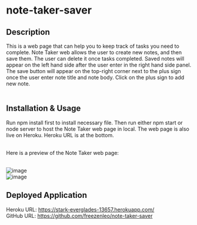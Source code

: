 # note-taker-saver

## Description
This is a web page that can help you to keep track of tasks you need to complete. Note Taker web allows the user to create new notes, and then save them. The user can delete it once tasks completed. Saved notes will appear on the left hand side after the user enter in the right hand side panel. The save button will appear on the top-right corner next to the plus sign once the user enter note title and note body. Click on the plus sign to add new note.
</br></br>
## Installation & Usage
Run npm install first to install necessary file. Then run either npm start or node server to host the Note Taker web page in local. The web page is also live on Heroku. Heroku URL is at the bottom. 
</br></br>

Here is a preview of the Note Taker web page:
</br></br>

![image](https://user-images.githubusercontent.com/81452611/126854904-09381b3b-e8f7-4cc3-a69f-cf313657c632.png)
</br>
![image](https://user-images.githubusercontent.com/81452611/126854933-28ce9d0d-77c2-4b52-96aa-1b446970b5ac.png)


## Deployed Application
Heroku URL: https://stark-everglades-13657.herokuapp.com/
</br>
GitHub URL: https://github.com/freezenleo/note-taker-saver
